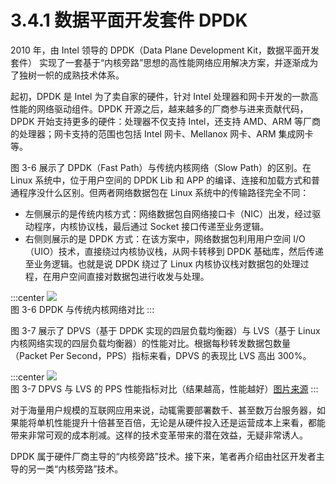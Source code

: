 # 3.4.1 数据平面开发套件 DPDK

2010 年，由 Intel 领导的 DPDK（Data Plane Development Kit，数据平面开发套件） 实现了一套基于“内核旁路”思想的高性能网络应用解决方案，并逐渐成为了独树一帜的成熟技术体系。

起初，DPDK 是 Intel 为了卖自家的硬件，针对 Intel 处理器和网卡开发的一款高性能的网络驱动组件。DPDK 开源之后，越来越多的厂商参与进来贡献代码，DPDK 开始支持更多的硬件：处理器不仅支持 Intel，还支持 AMD、ARM 等厂商的处理器；网卡支持的范围也包括 Intel 网卡、Mellanox 网卡、ARM 集成网卡等。

图 3-6 展示了 DPDK（Fast Path）与传统内核网络（Slow Path）的区别。在 Linux 系统中，位于用户空间的 DPDK Lib 和 APP 的编译、连接和加载方式和普通程序没什么区别。但两者网络数据包在 Linux 系统中的传输路径完全不同：

- 左侧展示的是传统内核方式：网络数据包自网络接口卡（NIC）出发，经过驱动程序，内核协议栈，最后通过 Socket 接口传递至业务逻辑。
- 右侧则展示的是 DPDK 方式：在该方案中，网络数据包利用用户空间 I/O（UIO）技术，直接绕过内核协议栈，从网卡转移到 DPDK 基础库，然后传递至业务逻辑。也就是说 DPDK 绕过了 Linux 内核协议栈对数据包的处理过程，在用户空间直接对数据包进行收发与处理。

:::center
  ![](../assets/dpdk.png)<br/>
 图 3-6 DPDK 与传统内核网络对比
:::


图 3-7 展示了 DPVS（基于 DPDK 实现的四层负载均衡器）与 LVS（基于 Linux 内核网络实现的四层负载均衡器）的性能对比。根据每秒转发数据包数量（Packet Per Second，PPS）指标来看，DPVS 的表现比 LVS 高出 300%。

:::center
  ![](../assets/dpvs-performance.png)<br/>
 图 3-7 DPVS 与 LVS 的 PPS 性能指标对比（结果越高，性能越好）[图片来源](https://github.com/iqiyi/dpvs)
:::

对于海量用户规模的互联网应用来说，动辄需要部署数千、甚至数万台服务器，如果能将单机性能提升十倍甚至百倍，无论是从硬件投入还是运营成本上来看，都能带来非常可观的成本削减。这样的技术变革带来的潜在效益，无疑非常诱人。

DPDK 属于硬件厂商主导的“内核旁路”技术。接下来，笔者再介绍由社区开发者主导的另一类“内核旁路”技术。